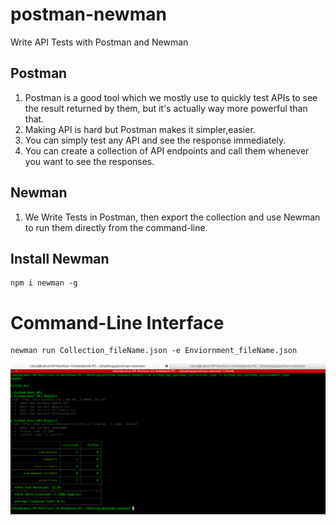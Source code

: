 # postman-newman

Write API Tests with Postman and Newman

## Postman

1. Postman is a good tool which we mostly use to quickly test APIs to see the result returned by them, but it's actually way more powerful than that.
2. Making API is hard but Postman makes it simpler,easier.
3. You can simply test any API and see the response immediately.
4. You can create a collection of API endpoints and call them whenever you want to see the responses.

## Newman

1. We Write Tests in Postman, then export the collection and use Newman to run them directly from the command-line.

## Install Newman

```
npm i newman -g
```

# Command-Line Interface

 ```
 newman run Collection_fileName.json -e Enviornment_fileName.json 
 ```
 
![Screenshot](postman-newman.png)
